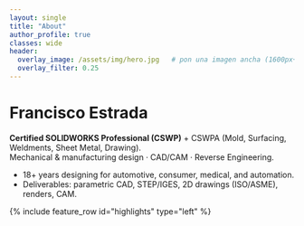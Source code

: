 ```yaml
---
layout: single
title: "About"
author_profile: true
classes: wide
header:
  overlay_image: /assets/img/hero.jpg   # pon una imagen ancha (1600px+)
  overlay_filter: 0.25
---
```


# Francisco Estrada
**Certified SOLIDWORKS Professional (CSWP)** + CSWPA (Mold, Surfacing, Weldments, Sheet Metal, Drawing).  
Mechanical & manufacturing design · CAD/CAM · Reverse Engineering.

- 18+ years designing for automotive, consumer, medical, and automation.  
- Deliverables: parametric CAD, STEP/IGES, 2D drawings (ISO/ASME), renders, CAM.

{% include feature_row id="highlights" type="left" %}
